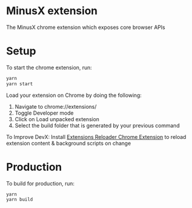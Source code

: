 # MinusX extension

The MinusX chrome extension which exposes core browser APIs

# Setup

To start the chrome extension, run:

```sh
yarn
yarn start
```

Load your extension on Chrome by doing the following:

1. Navigate to chrome://extensions/
2. Toggle Developer mode
3. Click on Load unpacked extension
4. Select the build folder that is generated by your previous command

To Improve DevX: Install [Extensions Reloader Chrome Extension](https://chromewebstore.google.com/detail/extensions-reloader/fimgfedafeadlieiabdeeaodndnlbhid) to reload extension content & background scripts on change

# Production
To build for production, run:
```sh
yarn
yarn build
```